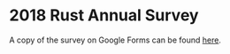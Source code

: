 # 2018 Rust Annual Survey

A copy of the survey on Google Forms can be found [here](https://forms.gle/QPPBH4EWVNcjuGFx5).